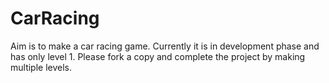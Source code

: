# CarRacing

Aim is to make a car racing game. Currently it is in development phase and has only level 1. 
Please fork a copy and complete the project by making multiple levels. 

